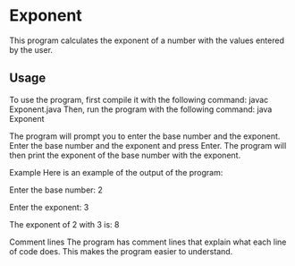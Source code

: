 # Exponent

This program calculates the exponent of a number with the values entered by the user.

## Usage

To use the program, first compile it with the following command:
javac Exponent.java
Then, run the program with the following command:
java Exponent

The program will prompt you to enter the base number and the exponent. Enter the base number and the exponent and press Enter. The program will then print the exponent of the base number with the exponent.

Example
Here is an example of the output of the program:

Enter the base number: 2

Enter the exponent: 3

The exponent of 2 with 3 is: 8

Comment lines
The program has comment lines that explain what each line of code does. This makes the program easier to understand.